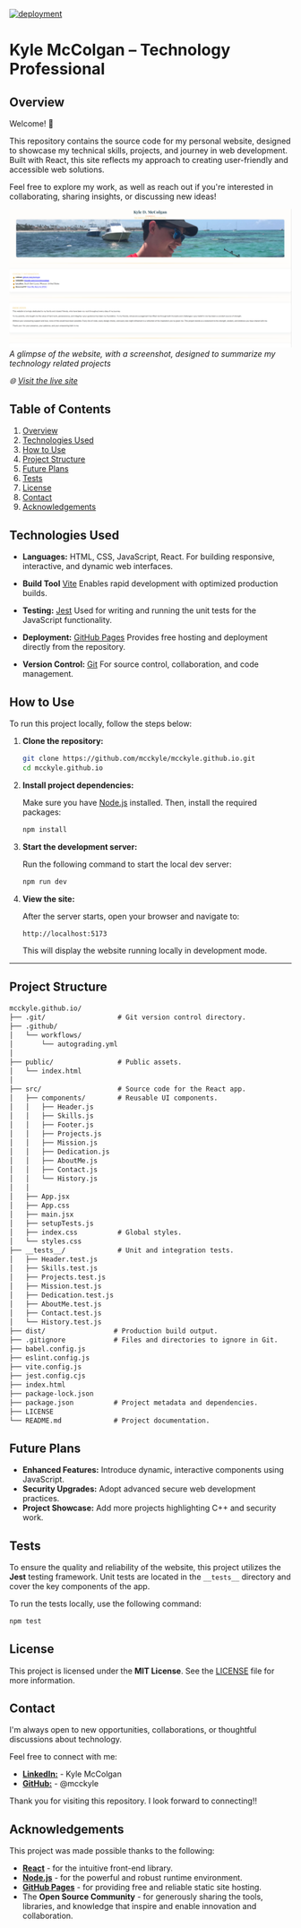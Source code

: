 [![deployment](https://github.com/mcckyle/mcckyle.github.io/actions/workflows/autograding.yml/badge.svg)](https://github.com/mcckyle/mcckyle.github.io/actions/workflows/autograding.yml)

# Kyle McColgan – Technology Professional

## Overview

Welcome! 👋

This repository contains the source code for my personal website, designed to showcase my technical skills, projects, and journey in web development. Built with React, this site reflects my approach to creating user-friendly and accessible web solutions.

Feel free to explore my work, as well as reach out if you're interested in collaborating, sharing insights, or discussing new ideas!

![Portfolio Screenshot](./public/images/Screenshot_20250731_203517.png)
*A glimpse of the website, with a screenshot, designed to summarize my technology related projects*

*🌐 [Visit the live site](https://mcckyle.github.io/)*

## Table of Contents

1. [Overview](#overview)
2. [Technologies Used](#technologies-used)
3. [How to Use](#how-to-use)
4. [Project Structure](#project-structure)
5. [Future Plans](#future-plans)
6. [Tests](#tests)
7. [License](#license)
8. [Contact](#contact)
9. [Acknowledgements](#acknowledgements)

## Technologies Used

- **Languages:** HTML, CSS, JavaScript, React.
  For building responsive, interactive, and dynamic web interfaces.
  
- **Build Tool** [Vite](https://vitejs.dev)
  Enables rapid development with optimized production builds.
  
- **Testing:** [Jest](https://jestjs.io)
  Used for writing and running the unit tests for the JavaScript functionality.
  
- **Deployment:** [GitHub Pages](https://pages.github.com/)
  Provides free hosting and deployment directly from the repository.
  
- **Version Control:** [Git](https://git-scm.com/)
  For source control, collaboration, and code management.

## How to Use

To run this project locally, follow the steps below:

1. **Clone the repository:**

    ```bash
    git clone https://github.com/mcckyle/mcckyle.github.io.git
    cd mcckyle.github.io
    ```

2. **Install project dependencies:**

    Make sure you have [Node.js](https://nodejs.org/) installed. Then, install the required packages:

    ```bash
    npm install
    ```

3. **Start the development server:**

    Run the following command to start the local dev server:

    ```bash
    npm run dev
    ```

4. **View the site:**

    After the server starts, open your browser and navigate to:

    ```
    http://localhost:5173
    ```

    This will display the website running locally in development mode.

---

## Project Structure

```
mcckyle.github.io/
├── .git/                  # Git version control directory.
├── .github/               
│   └── workflows/
│       └── autograding.yml
│
├── public/                # Public assets.
│   └── index.html
│
├── src/                   # Source code for the React app.
│   ├── components/        # Reusable UI components.
│   │   ├── Header.js
│   │   ├── Skills.js
│   │   ├── Footer.js
│   │   ├── Projects.js
│   │   ├── Mission.js
│   │   ├── Dedication.js
│   │   ├── AboutMe.js
│   │   ├── Contact.js
│   │   └── History.js
│   │         
│   ├── App.jsx
│   ├── App.css
│   ├── main.jsx
│   ├── setupTests.js
│   ├── index.css          # Global styles.
│   └── styles.css
├── __tests__/             # Unit and integration tests.
│   ├── Header.test.js
│   ├── Skills.test.js
│   ├── Projects.test.js
│   ├── Mission.test.js
│   ├── Dedication.test.js
│   ├── AboutMe.test.js
│   ├── Contact.test.js
│   └── History.test.js
├── dist/                 # Production build output.
├── .gitignore            # Files and directories to ignore in Git.
├── babel.config.js
├── eslint.config.js
├── vite.config.js
├── jest.config.cjs
├── index.html
├── package-lock.json
├── package.json          # Project metadata and dependencies.
├── LICENSE
└── README.md             # Project documentation.
```

## Future Plans

- **Enhanced Features:** Introduce dynamic, interactive components using JavaScript.
- **Security Upgrades:** Adopt advanced secure web development practices.
- **Project Showcase:** Add more projects highlighting C++ and security work.

## Tests

To ensure the quality and reliability of the website, this project utilizes the **Jest** testing framework. Unit tests are located in the `__tests__` directory and cover the key components of the app.

To run the tests locally, use the following command:

```bash
npm test
```

## License

This project is licensed under the **MIT License**. See the [LICENSE](LICENSE) file for more information.

## Contact

I'm always open to new opportunities, collaborations, or thoughtful discussions about technology.

Feel free to connect with me:

- [**LinkedIn:**](https://www.linkedin.com/in/kylemccolgan/) - Kyle McColgan
- [**GitHub:**](https://github.com/mcckyle) - @mcckyle

Thank you for visiting this repository. I look forward to connecting!!

## Acknowledgements

This project was made possible thanks to the following:

- [**React**](https://reactjs.org/) - for the intuitive front-end library.
- [**Node.js**](https://nodejs.org/) -  for the powerful and robust runtime environment.
- [**GitHub Pages**](https://pages.github.com/) - for providing free and reliable static site hosting.
- The **Open Source Community** - for generously sharing the tools, libraries, and knowledge that inspire and enable innovation and collaboration.
